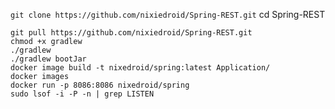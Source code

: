 
`git clone https://github.com/nixiedroid/Spring-REST.git`
cd Spring-REST

```shell
git pull https://github.com/nixiedroid/Spring-REST.git
chmod +x gradlew
./gradlew
./gradlew bootJar
docker image build -t nixedroid/spring:latest Application/
docker images
docker run -p 8086:8086 nixedroid/spring
sudo lsof -i -P -n | grep LISTEN
```
